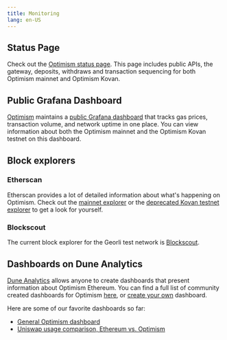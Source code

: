 ```yaml
---
title: Monitoring
lang: en-US
---
```


## Status Page

Check out the [Optimism status page](https://optimism.instatus.com/).
This page includes public APIs, the gateway, deposits, withdraws and transaction sequencing for both Optimism mainnet and Optimism Kovan.

## Public Grafana Dashboard

[Optimism](https://optimism.io) maintains a [public Grafana dashboard](https://public-grafana.optimism.io/d/9hkhMxn7z/public-dashboard?orgId=1&refresh=5m) that tracks gas prices, transaction volume, and network uptime in one place.
You can view information about both the Optimism mainnet and the Optimism Kovan testnet on this dashboard.

## Block explorers

### Etherscan

Etherscan provides a lot of detailed information about what's happening on Optimism.
Check out the [mainnet explorer](https://optimistic.etherscan.io/) or the [deprecated Kovan testnet explorer](https://kovan-optimistic.etherscan.io/) to get a look for yourself.

### Blockscout

The current block explorer for the Georli test network is [Blockscout](https://blockscout.com/optimism/goerli/).


## Dashboards on Dune Analytics

[Dune Analytics](https://dune.xyz) allows anyone to create dashboards that present information about Optimism Ethereum.
You can find a full list of community created dashboards for Optimism [here](https://dune.xyz/browse/dashboards?q=optimism), or [create your own](https://docs.dune.xyz/#queries) dashboard.

Here are some of our favorite dashboards so far:

- [General Optimism dashboard](https://dune.xyz/Marcov/Optimism-Ethereum)
- [Uniswap usage comparison, Ethereum vs. Optimism](https://dune.xyz/msilb7/Uniswap-v3-Usage-Comparison-on-Ethereum-vs-Optimism-(OVM-2.0))
